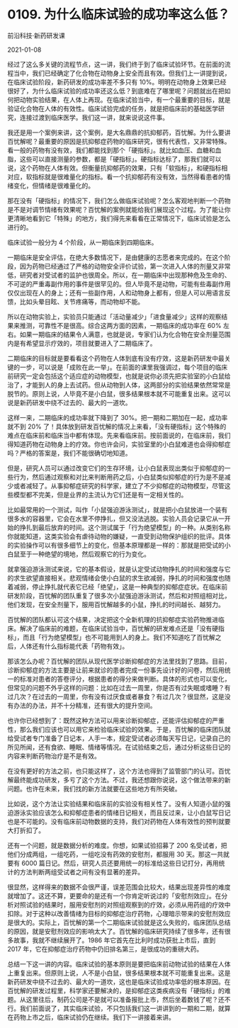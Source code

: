 # 0109. 为什么临床试验的成功率这么低？

前沿科技·新药研发课

2021-01-08

经过了这么多关键的流程节点，这一讲，我们终于到了临床试验环节。在前面的流程当中，我们已经确定了化合物在动物身上安全而且有效。但我们上一讲提到说，在临床试验阶段，新药研发的成功率差不多只有 10%。明明在动物身上效果已经很好了，为什么临床试验的成功率还这么低？到底难在了哪里呢？问题就出在把如何把动物实验结果，在人体上再现。在临床试验当中，有一个最重要的目标，就是验证化合物在人体的有效性。临床试验完成的任务，就是把临床前的基础医学研究，连接过渡到临床医学。我们这一讲，就来说说这件事。

我还是用一个案例来讲，这个案例，是大名鼎鼎的抗抑郁药，百忧解。为什么要讲百忧解呢？最重要的原因是抗抑郁症药物的临床研究，很有代表性，又非常特殊。看一般的药物有没有效，我们都能找到那个「硬指标」。就比如血压、血糖和血脂，这些可以直接测量的参数，都是「硬指标」。硬指标达标了，那我们就可以说，这个药物在人体有效。但衡量抗抑郁药的效果，只有「软指标」，和硬指标相对应，软指标就是很难量化的指标。看一个抗抑郁药有没有效，当然得看患者的情绪变化，但情绪是很难量化的。

那在没有「硬指标」的情况下，我们怎么做临床试验呢？怎么客观地判断一个药物是不是对调节情绪有效果呢？百忧解的案例就能给我们展现这个过程。为了能让你更清晰地看到它「特殊」的地方，我们得先来看看在正常情况下，临床试验是怎么进行的。

临床试验一般分为 4 个阶段，从一期临床到四期临床。

一期临床是安全评估，在绝大多数情况下，是由健康的志愿者来完成的。在这个阶段，因为药物已经通过了严格的动物安全评价试验，第一次进入人体的剂量又非常低，研究者对受试者的监护也很周全。所以，在一期临床中出现那种危及生命的、不可逆的严重毒副作用的事件是很罕见的。但人毕竟不是动物，可能有些毒副作用仅仅出现在人的身上；还有一些副作用，人和动物身上都有，但是人可以用语言反馈，比如头晕目眩、关节疼痛等，而动物却不能。

所以在动物实验上，实验员只能通过「活动量减少」「进食量减少」这样的观察结果来推测，可靠性不是很高。综合这两方面的因素，一期临床的成功率在 60% 左右。如果一期临床的结果令人满意，也就是说，专家们认为化合物在安全剂量范围内是有希望显示疗效的，项目就要进入了二期临床了。

二期临床的目标就是要看看这个药物在人体到底有没有疗效，这是新药研发中最关键的一步，可以说是「成败在此一举」。在前面的课里我强调过，每个项目的临床前研究一定会包括这个适应症的动物模型，也就是说你必须先把实验室的小白鼠给治了，才能到人的身上去试药。但从动物到人体，这两部分的实验结果依然常常是脱节的。原则上说，人毕竟不是小白鼠，很多结果根本就不可能重复出来。这可以说是新药研发中绕不过去的、最大的一道坎。

这样一来，二期临床的成功率就下降到了 30%。把一期和二期加在一起，成功率就不到 20% 了！具体放到研发百忧解的情况上来看，「没有硬指标」这个特殊的难点在临床前和临床当中都有体现。先来看临床前。按前面说的，在临床前，我们得知道药物在动物身上的疗效。你也许会问，实验室里的小白鼠难道也会得抑郁症吗？严格的答案是，我们不能很确切地知道。

但是，研究人员可以通过改变它们的生存环境，让小白鼠表现出类似于抑郁症的一些行为，然后通过观察和对比来判断用药之后，小白鼠类似抑郁症的行为是不是减少或者减轻了。从事抑郁症研究的科学家，建立了不少抑郁症的动物模型，尽管这些模型都不完美，但是业界的主流认为它们还是有一定相关性的。

比如最常用的一个测试，叫作「小鼠强迫游泳测试」，就是把小白鼠放进一个装有很多水的容器里，它会在水里不停挣扎，但又没法逃脱。实验人员会记录它从一开始的挣扎到最后放弃的时间。这个测试属于「行为绝望模型」的一种。从类别名称你就能知道，这类实验会有虐待动物的嫌疑，一直受到动物保护组织的批评。具体的实验操作可以有很多细节上的变化，但基本原理都是一样的：那就是把受试的小白鼠至于一种绝望的境地，然后观察它的行为变化。

就拿强迫游泳测试来说，它的基本假设，就是认定受试动物挣扎的时间和强度与它的求生欲望直接相关。悲观情绪会使小白鼠的求生欲减弱，挣扎的时间和强度也随着减弱，停止挣扎就代表它已经「绝望」，这是一种典型的抑郁症症状。在临床前研发阶段，百忧解的团队重复了很多次小鼠强迫游泳测试，然后和对照组相对比，他们发现，在安全剂量下，服用百忧解越多的小鼠，挣扎的时间越长、越努力。

百忧解的团队都认可这个结果，决定把这个全新机理的抗抑郁症实验药物推进临床。解决了临床前的难题，在临床试验当中，百忧解的研发难点还是「没有硬指标」，而且「行为绝望模型」也不可能用到人的身上。我们不知道吃了百忧解之后，人体还有什么指标能代表「药物有效」。

那该怎么办呢？百忧解的团队从现代医学诊断抑郁症的方法里找到了思路。目前，诊断抑郁症的方法主要是让前来就诊的患者完成一份事先设计好的问卷，然后用统一的标准对患者的答卷评分，根据患者的得分来做判断。具体的形式也可以变化，但常见的问题不外乎这样的问题：比如在过去一周里，你是否有过失眠或嗜睡？有过几次？在过去的一周里，你有没有过厌食或者暴食？有过几次？很显然，这是没有办法的办法，并不十分精准，还有很大的提升空间。

也许你已经想到了：既然这种方法可以用来诊断抑郁症，还能评估抑郁症的严重性，那么我们应该也可以用它来检验临床试验的效果。于是，百忧解的临床团队就给受试者专门准备了日记本，人手一本，规定受试者必须每天写日记，记录自己的所见所闻，还有食欲、睡眠、情绪等情况。在试验结束之后，通过分析这些日记的内容来判断药物治疗是不是有效。

在没有更好的方法之前，也只能这样了，这个方法也得到了监管部门的认可。百忧解最终能成功研发，多亏了这个方法。不过，我还想跟你说说，这个做法带来的新问题。也许在未来，我们找的新方法就要在这些地方有所突破。

比如说，这个方法让实验结果和临床前的实验没有相关性了。没有人知道小鼠的强迫游泳实验应该怎么和抑郁症患者的情绪日记相关，而且反过来，让小白鼠写日记也是不可能的。没有临床前动物数据的支持，我们对药物在人体有效性的预判就要大打折扣了。

还有一个问题，就是数据分析的难度。你想，如果试验招募了 200 名受试者，把他们分成两组，一组吃药，一组吃没有药效的安慰剂，都服用 30 天。那这一共就要有 6000 篇日记。然后，研究人员还要用统一的标准给这些日记打分，再用统计的方法判断两组受试者之间有没有显著的差异。

很显然，这样得来的数据不会很严谨，误差范围会比较大，结果出现差异性的难度就增加了。这还不算，更要命的是还有一个你肯定听说过的「安慰剂效应」。在分析对照试验的结果时，服用安慰剂的对照组观察到的疗效，必须从用药组的疗效中扣除。对于这种以改善情绪为目标的抑郁症治疗药物，心理暗示带来的安慰剂效应是很大的。实际上，百忧解的第一个二期临床试验就是这么失败的，临床团队总结的原因，就是安慰剂效应的影响太大了。百忧解的临床研究持续了很多年，还有很多故事，我就不继续展开了。1986 年它首先在比利时成功获批上市后，直到 2017 年，它在抑郁症治疗药物中仍旧排名第三，是很成功的重磅大药。

总结一下这一讲的内容。临床试验的基本原则是要把临床前动物试验的结果在人体上重复出来。但原则上说，人不是小白鼠，很多结果根本就不可能重复出来。这是新药研发中绕不过去的、最大的一道坎，这也是临床试验成功率低的根本原因。在百忧解的研发过程里，科学家还要解决的，是抑郁症这类疾病没有「硬指标」的难题。从这里往后，制药公司是不是就可以准备报批上市，然后坐着数钱了呢？还不行。我们前面说了，其实临床试验，不只包括我们这一讲讲到的一期和二期，就算在药物上市之后，临床试验仍在继续。我们下一讲接着来讲。